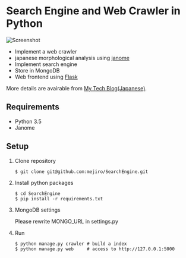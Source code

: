 # Search Engine and Web Crawler in Python

![Screenshot](https://qiita-image-store.s3.amazonaws.com/0/29989/786c36ad-4de7-43a7-75a0-98c82e412fa3.png "Screenshot")

- Implement a web crawler
- japanese morphological analysis using [janome](https://github.com/mocobeta/janome)
- Implement search engine
- Store in MongoDB
- Web frontend using [Flask](http://flask.pocoo.org/)

More details are avairable from [My Tech Blog(Japanese)](http://nwpct1.hatenablog.com/entry/python-search-engine).

## Requirements

- Python 3.5
- Janome

## Setup

1. Clone repository

    ```
    $ git clone git@github.com:mejiro/SearchEngine.git
    ```
    
2. Install python packages

    ```
    $ cd SearchEngine
    $ pip install -r requirements.txt
    ```

3. MongoDB settings

    Please rewrite MONGO_URL in settings.py

4. Run

    ```
    $ python manage.py crawler # build a index
    $ python manage.py web     # access to http://127.0.0.1:5000
    ```

